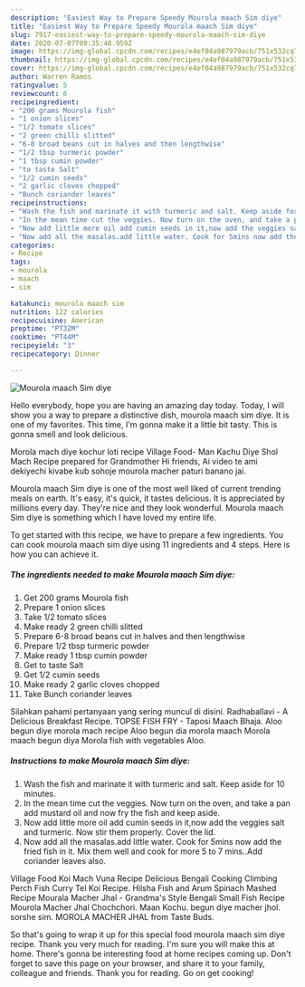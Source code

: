 ```yaml
---
description: "Easiest Way to Prepare Speedy Mourola maach Sim diye"
title: "Easiest Way to Prepare Speedy Mourola maach Sim diye"
slug: 7917-easiest-way-to-prepare-speedy-mourola-maach-sim-diye
date: 2020-07-07T09:35:48.959Z
image: https://img-global.cpcdn.com/recipes/e4ef04a987979acb/751x532cq70/mourola-maach-sim-diye-recipe-main-photo.jpg
thumbnail: https://img-global.cpcdn.com/recipes/e4ef04a987979acb/751x532cq70/mourola-maach-sim-diye-recipe-main-photo.jpg
cover: https://img-global.cpcdn.com/recipes/e4ef04a987979acb/751x532cq70/mourola-maach-sim-diye-recipe-main-photo.jpg
author: Warren Ramos
ratingvalue: 5
reviewcount: 6
recipeingredient:
- "200 grams Mourola fish"
- "1 onion slices"
- "1/2 tomato slices"
- "2 green chilli slitted"
- "6-8 broad beans cut in halves and then lengthwise"
- "1/2 tbsp turmeric powder"
- "1 tbsp cumin powder"
- "to taste Salt"
- "1/2 cumin seeds"
- "2 garlic cloves chopped"
- "Bunch coriander leaves"
recipeinstructions:
- "Wash the fish and marinate it with turmeric and salt. Keep aside for 10 minutes."
- "In the mean time cut the veggies. Now turn on the oven, and take a pan add mustard oil and now fry the fish and keep aside."
- "Now add little more oil add cumin seeds in it,now add the veggies salt and turmeric. Now stir them properly. Cover the lid."
- "Now add all the masalas.add little water. Cook for 5mins now add the fried fish in it. Mix them well and cook for more 5 to 7 mins..Add coriander leaves also."
categories:
- Recipe
tags:
- mourola
- maach
- sim

katakunci: mourola maach sim 
nutrition: 122 calories
recipecuisine: American
preptime: "PT32M"
cooktime: "PT44M"
recipeyield: "3"
recipecategory: Dinner

---
```



![Mourola maach Sim diye](https://img-global.cpcdn.com/recipes/e4ef04a987979acb/751x532cq70/mourola-maach-sim-diye-recipe-main-photo.jpg)

Hello everybody, hope you are having an amazing day today. Today, I will show you a way to prepare a distinctive dish, mourola maach sim diye. It is one of my favorites. This time, I'm gonna make it a little bit tasty. This is gonna smell and look delicious.

Morola mach diye kochur loti recipe Village Food- Man Kachu Diye Shol Mach Recipe prepared for Grandmother Hi friends, Ai video te ami dekiyechi kivabe kub sohoje mourola macher paturi banano jai.

Mourola maach Sim diye is one of the most well liked of current trending meals on earth. It's easy, it's quick, it tastes delicious. It is appreciated by millions every day. They're nice and they look wonderful. Mourola maach Sim diye is something which I have loved my entire life.


To get started with this recipe, we have to prepare a few ingredients. You can cook mourola maach sim diye using 11 ingredients and 4 steps. Here is how you can achieve it.

<!--inarticleads1-->

##### The ingredients needed to make Mourola maach Sim diye:

1. Get 200 grams Mourola fish
1. Prepare 1 onion slices
1. Take 1/2 tomato slices
1. Make ready 2 green chilli slitted
1. Prepare 6-8 broad beans cut in halves and then lengthwise
1. Prepare 1/2 tbsp turmeric powder
1. Make ready 1 tbsp cumin powder
1. Get to taste Salt
1. Get 1/2 cumin seeds
1. Make ready 2 garlic cloves chopped
1. Take Bunch coriander leaves


Silahkan pahami pertanyaan yang sering muncul di disini. Radhaballavi - A Delicious Breakfast Recipe. TOPSE FISH FRY - Taposi Maach Bhaja. Aloo begun diye morola mach recipe Aloo begun dia morola maach Morola maach begun diya Morola fish with vegetables Aloo. 

<!--inarticleads2-->

##### Instructions to make Mourola maach Sim diye:

1. Wash the fish and marinate it with turmeric and salt. Keep aside for 10 minutes.
1. In the mean time cut the veggies. Now turn on the oven, and take a pan add mustard oil and now fry the fish and keep aside.
1. Now add little more oil add cumin seeds in it,now add the veggies salt and turmeric. Now stir them properly. Cover the lid.
1. Now add all the masalas.add little water. Cook for 5mins now add the fried fish in it. Mix them well and cook for more 5 to 7 mins..Add coriander leaves also.


Village Food Koi Mach Vuna Recipe Delicious Bengali Cooking Climbing Perch Fish Curry Tel Koi Recipe. Hilsha Fish and Arum Spinach Mashed Recipe Mourala Macher Jhal - Grandma&#39;s Style Bengali Small Fish Recipe Mourola Macher Jhal Chochchori. Maan Kochu. begun diye macher jhol. sorshe sim. MOROLA MACHER JHAL from Taste Buds. 

So that's going to wrap it up for this special food mourola maach sim diye recipe. Thank you very much for reading. I'm sure you will make this at home. There's gonna be interesting food at home recipes coming up. Don't forget to save this page on your browser, and share it to your family, colleague and friends. Thank you for reading. Go on get cooking!
